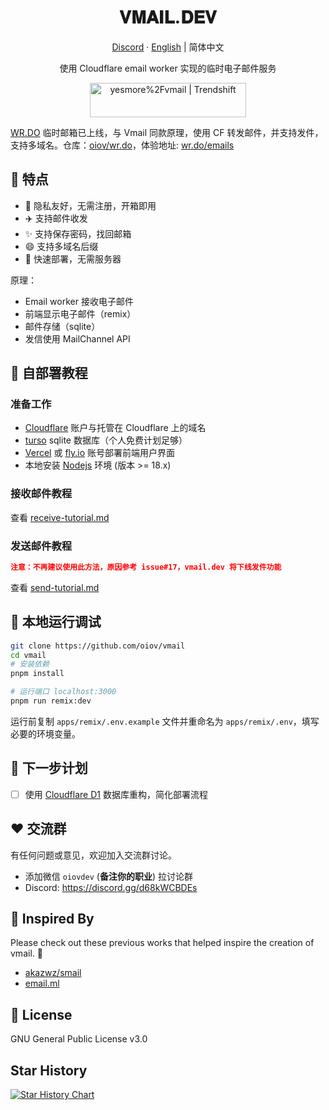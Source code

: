 <div align="center">
  <h1>𝐕𝐌𝐀𝐈𝐋.𝐃𝐄𝐕</h1>
  <p><a href="https://discord.gg/d68kWCBDEs">Discord</a> · <a href="https://github.com/oiov/vmail/blob/main/README_en.md">English</a> | 简体中文</p>
  <p>使用 Cloudflare email worker 实现的临时电子邮件服务</p>
  <a href="https://trendshift.io/repositories/8681" target="_blank"><img src="https://trendshift.io/api/badge/repositories/8681" alt="yesmore%2Fvmail | Trendshift" style="width: 250px; height: 55px;" width="250" height="55"/></a>
  <!-- <img src="https://img.inke.app/file/beb0212f96c6cd37eaeb8.jpg"/> -->
</div>

[WR.DO](https://wr.do) 临时邮箱已上线，与 Vmail 同款原理，使用 CF 转发邮件，并支持发件，支持多域名。仓库：[oiov/wr.do](https://github.com/oiov/wr.do)，体验地址: [wr.do/emails](https://wr.do/emails)

## 🌈 特点

- 🎯 隐私友好，无需注册，开箱即用
- ✈️ 支持邮件收发
- ✨ 支持保存密码，找回邮箱
- 😄 支持多域名后缀
- 🚀 快速部署，无需服务器

原理：

- Email worker 接收电子邮件
- 前端显示电子邮件（remix）
- 邮件存储（sqlite）
- 发信使用 MailChannel API

## 👋 自部署教程

### 准备工作

- [Cloudflare](https://dash.cloudflare.com/) 账户与托管在 Cloudflare 上的域名
- [turso](https://turso.tech) sqlite 数据库（个人免费计划足够）
- [Vercel](https://vercel.com) 或 [fly.io](https://fly.io) 账号部署前端用户界面
- 本地安装 [Nodejs](https://nodejs.org) 环境 (版本 >= 18.x)

### 接收邮件教程

查看 [receive-tutorial.md](/docs/receive-tutorial.md)

### 发送邮件教程

```JSON
注意：不再建议使用此方法，原因参考 issue#17，vmail.dev 将下线发件功能
```

查看 [send-tutorial.md](/docs/send-tutorial.md)

## 🔨 本地运行调试

```bash
git clone https://github.com/oiov/vmail
cd vmail
# 安装依赖
pnpm install

# 运行端口 localhost:3000
pnpm run remix:dev
```

运行前复制 `apps/remix/.env.example` 文件并重命名为 `apps/remix/.env`，填写必要的环境变量。

## 🌈 下一步计划

- [ ] 使用 [Cloudflare D1](https://developers.cloudflare.com/d1/) 数据库重构，简化部署流程

## ❤️ 交流群

有任何问题或意见，欢迎加入交流群讨论。

- 添加微信 `oiovdev` (**备注你的职业**) 拉讨论群
- Discord: https://discord.gg/d68kWCBDEs

## 🎨 Inspired By

Please check out these previous works that helped inspire the creation of vmail. 🙏

- [akazwz/smail](https://github.com/akazwz/smail)
- [email.ml](email.ml)

## 📝 License

GNU General Public License v3.0

## Star History

[![Star History Chart](https://api.star-history.com/svg?repos=oiov/vmail&type=Date)](https://star-history.com/#oiov/vmail&Date)
